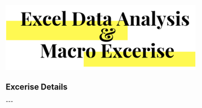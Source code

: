 <img src="https://github.com/JosefinaAureaAmaro/00_Excel_VBA/blob/master/images/header_img.PNG">
<h2> Excerise Details </h2>
---
